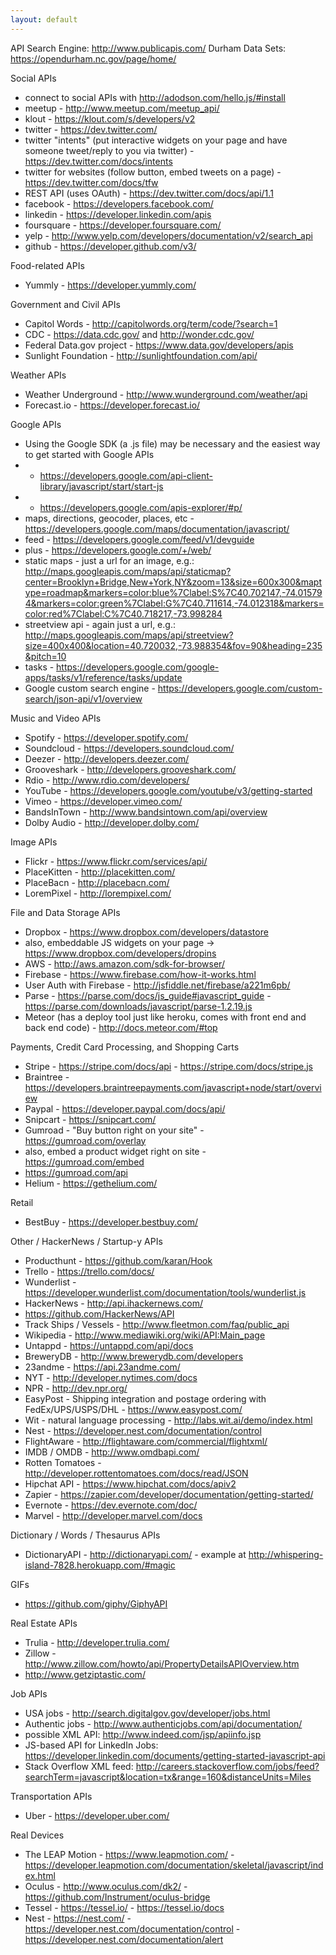 ```yaml
---
layout: default
---
```


API Search Engine: http://www.publicapis.com/
Durham Data Sets: https://opendurham.nc.gov/page/home/

Social APIs

* connect to social APIs with http://adodson.com/hello.js/#install
* meetup - http://www.meetup.com/meetup_api/
* klout - https://klout.com/s/developers/v2
* twitter - https://dev.twitter.com/
* twitter "intents" (put interactive widgets on your page and have someone tweet/reply to you via twitter) - https://dev.twitter.com/docs/intents
* twitter for websites (follow button, embed tweets on a page) - https://dev.twitter.com/docs/tfw
* REST API (uses OAuth) - https://dev.twitter.com/docs/api/1.1
* facebook - https://developers.facebook.com/
* linkedin - https://developer.linkedin.com/apis
* foursquare - https://developer.foursquare.com/
* yelp - http://www.yelp.com/developers/documentation/v2/search_api
* github - https://developer.github.com/v3/

Food-related APIs

* Yummly - https://developer.yummly.com/

Government and Civil APIs

* Capitol Words - http://capitolwords.org/term/code/?search=1
* CDC - https://data.cdc.gov/ and http://wonder.cdc.gov/
* Federal Data.gov project - https://www.data.gov/developers/apis
* Sunlight Foundation - http://sunlightfoundation.com/api/

Weather APIs

* Weather Underground - http://www.wunderground.com/weather/api
* Forecast.io - https://developer.forecast.io/

Google APIs

* Using the Google SDK (a .js file) may be necessary and the easiest way to get started with Google APIs
* - https://developers.google.com/api-client-library/javascript/start/start-js
* - https://developers.google.com/apis-explorer/#p/
* maps, directions, geocoder, places, etc - https://developers.google.com/maps/documentation/javascript/
* feed - https://developers.google.com/feed/v1/devguide
* plus - https://developers.google.com/+/web/
* static maps - just a url for an image, e.g.: http://maps.googleapis.com/maps/api/staticmap?center=Brooklyn+Bridge,New+York,NY&zoom=13&size=600x300&maptype=roadmap&markers=color:blue%7Clabel:S%7C40.702147,-74.015794&markers=color:green%7Clabel:G%7C40.711614,-74.012318&markers=color:red%7Clabel:C%7C40.718217,-73.998284
* streetview api - again just a url, e.g.: http://maps.googleapis.com/maps/api/streetview?size=400x400&location=40.720032,-73.988354&fov=90&heading=235&pitch=10
* tasks - https://developers.google.com/google-apps/tasks/v1/reference/tasks/update
* Google custom search engine - https://developers.google.com/custom-search/json-api/v1/overview

Music and Video APIs

* Spotify - https://developer.spotify.com/
* Soundcloud - https://developers.soundcloud.com/
* Deezer - http://developers.deezer.com/
* Grooveshark - http://developers.grooveshark.com/
* Rdio - http://www.rdio.com/developers/
* YouTube - https://developers.google.com/youtube/v3/getting-started
* Vimeo - https://developer.vimeo.com/
* BandsInTown - http://www.bandsintown.com/api/overview
* Dolby Audio - http://developer.dolby.com/

Image APIs

* Flickr - https://www.flickr.com/services/api/
* PlaceKitten - http://placekitten.com/
* PlaceBacn - http://placebacn.com/
* LoremPixel - http://lorempixel.com/

File and Data Storage APIs

* Dropbox - https://www.dropbox.com/developers/datastore
* also, embeddable JS widgets on your page -> https://www.dropbox.com/developers/dropins
* AWS - http://aws.amazon.com/sdk-for-browser/
* Firebase - https://www.firebase.com/how-it-works.html
* User Auth with Firebase - http://jsfiddle.net/firebase/a221m6pb/
* Parse - https://parse.com/docs/js_guide#javascript_guide - https://parse.com/downloads/javascript/parse-1.2.19.js
* Meteor (has a deploy tool just like heroku, comes with front end and back end code) - http://docs.meteor.com/#top

Payments, Credit Card Processing, and Shopping Carts

* Stripe - https://stripe.com/docs/api - https://stripe.com/docs/stripe.js
* Braintree - https://developers.braintreepayments.com/javascript+node/start/overview
* Paypal - https://developer.paypal.com/docs/api/
* Snipcart - https://snipcart.com/
* Gumroad - "Buy button right on your site" - https://gumroad.com/overlay
* also, embed a product widget right on site - https://gumroad.com/embed
* https://gumroad.com/api
* Helium - https://gethelium.com/

Retail

* BestBuy - https://developer.bestbuy.com/

Other / HackerNews / Startup-y APIs

* Producthunt - https://github.com/karan/Hook
* Trello - https://trello.com/docs/
* Wunderlist - https://developer.wunderlist.com/documentation/tools/wunderlist.js
* HackerNews - http://api.ihackernews.com/
* https://github.com/HackerNews/API
* Track Ships / Vessels - http://www.fleetmon.com/faq/public_api
* Wikipedia - http://www.mediawiki.org/wiki/API:Main_page
* Untappd - https://untappd.com/api/docs
* BreweryDB - http://www.brewerydb.com/developers
* 23andme - https://api.23andme.com/
* NYT - http://developer.nytimes.com/docs
* NPR - http://dev.npr.org/
* EasyPost - Shipping integration and postage ordering with FedEx/UPS/USPS/DHL - https://www.easypost.com/
* Wit - natural language processing - http://labs.wit.ai/demo/index.html
* Nest - https://developer.nest.com/documentation/control
* FlightAware - http://flightaware.com/commercial/flightxml/
* IMDB / OMDB - http://www.omdbapi.com/
* Rotten Tomatoes - http://developer.rottentomatoes.com/docs/read/JSON
* Hipchat API - https://www.hipchat.com/docs/apiv2
* Zapier - https://zapier.com/developer/documentation/getting-started/
* Evernote - https://dev.evernote.com/doc/
* Marvel - http://developer.marvel.com/docs

Dictionary / Words / Thesaurus APIs

* DictionaryAPI - http://dictionaryapi.com/ - example at http://whispering-island-7828.herokuapp.com/#magic

GIFs

* https://github.com/giphy/GiphyAPI

Real Estate APIs

* Trulia - http://developer.trulia.com/
* Zillow - http://www.zillow.com/howto/api/PropertyDetailsAPIOverview.htm
* http://www.getziptastic.com/

Job APIs

* USA jobs - http://search.digitalgov.gov/developer/jobs.html
* Authentic jobs - http://www.authenticjobs.com/api/documentation/
* possible XML API: http://www.indeed.com/jsp/apiinfo.jsp
* JS-based API for LinkedIn Jobs: https://developer.linkedin.com/documents/getting-started-javascript-api
* Stack Overflow XML feed: http://careers.stackoverflow.com/jobs/feed?searchTerm=javascript&location=tx&range=160&distanceUnits=Miles

Transportation APIs

* Uber - https://developer.uber.com/

Real Devices

* The LEAP Motion - https://www.leapmotion.com/ - https://developer.leapmotion.com/documentation/skeletal/javascript/index.html
* Oculus - http://www.oculus.com/dk2/ - https://github.com/Instrument/oculus-bridge
* Tessel - https://tessel.io/ - https://tessel.io/docs
* Nest - https://nest.com/ - https://developer.nest.com/documentation/control - https://developer.nest.com/documentation/alert
